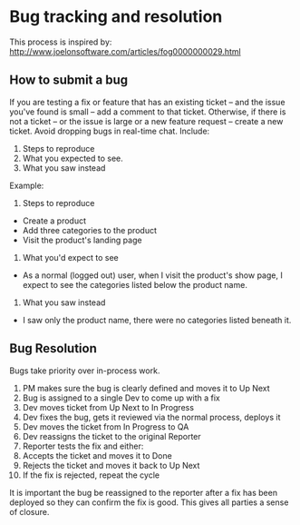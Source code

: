 # Bug tracking and resolution
This process is inspired by: http://www.joelonsoftware.com/articles/fog0000000029.html

## How to submit a bug
If you are testing a fix or feature that has an existing ticket – and the issue
you've found is small – add a comment to that ticket. Otherwise, if there is
not a ticket – or the issue is large or a new feature request – create a new
ticket. Avoid dropping bugs in real-time chat. Include:

1. Steps to reproduce
1. What you expected to see.
1. What you saw instead

Example:

1. Steps to reproduce
  * Create a product
  * Add three categories to the product
  * Visit the product's landing page

1. What you'd expect to see
  * As a normal (logged out) user, when I visit the product's show page, I expect to see the categories listed below the product name.

1. What you saw instead
  * I saw only the product name, there were no categories listed beneath it.

## Bug Resolution
Bugs take priority over in-process work.

1. PM makes sure the bug is clearly defined and moves it to Up Next
1. Bug is assigned to a single Dev to come up with a fix
1. Dev moves ticket from Up Next to In Progress
1. Dev fixes the bug, gets it reviewed via the normal process, deploys it
1. Dev moves the ticket from In Progress to QA
1. Dev reassigns the ticket to the original Reporter
1. Reporter tests the fix and either:
  1. Accepts the ticket and moves it to Done
  1. Rejects the ticket and moves it back to Up Next
1. If the fix is rejected, repeat the cycle

It is important the bug be reassigned to the reporter after a fix has been deployed so they can confirm the fix is good. This gives all parties a sense of closure.
